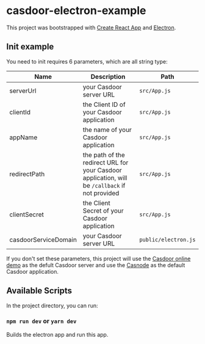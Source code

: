 # casdoor-electron-example

This project was bootstrapped with [Create React App](https://github.com/facebook/create-react-app) and [Electron](https://www.electronjs.org/).

## Init example

You need to init requires 6 parameters, which are all string type:

| Name                 | Description                                                                                      | Path                   |
| -------------------- | ------------------------------------------------------------------------------------------------ | ---------------------- |
| serverUrl            | your Casdoor server URL                                                                          | `src/App.js`         |
| clientId             | the Client ID of your Casdoor application                                                        | `src/App.js`         |
| appName              | the name of your Casdoor application                                                             | `src/App.js`         |
| redirectPath         | the path of the redirect URL for your Casdoor application, will be `/callback` if not provided | `src/App.js`         |
| clientSecret         | the Client Secret of your Casdoor application                                                   | `src/App.js`         |
| casdoorServiceDomain | your Casdoor server URL                                                                          | `public/electron.js` |

If you don't set these parameters, this project will use the  [Casdoor online demo]( https://door.casdoor.com) as the defult Casdoor server and use the [Casnode](https://door.casdoor.com/applications/app-casnode) as the default Casdoor application.

## Available Scripts

In the project directory, you can run:

### `npm run dev` or `yarn dev`

Builds the electron app and run this app.
